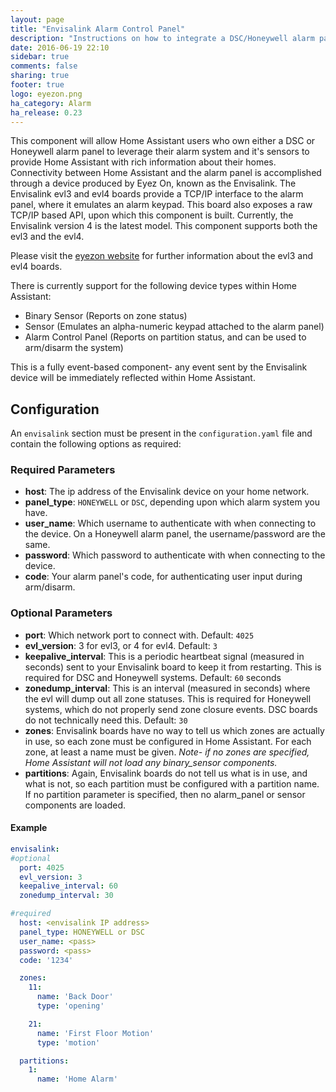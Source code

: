 ```yaml
---
layout: page
title: "Envisalink Alarm Control Panel"
description: "Instructions on how to integrate a DSC/Honeywell alarm panel with Home Assistant using an envisalink evl3/evl4 board."
date: 2016-06-19 22:10
sidebar: true
comments: false
sharing: true
footer: true
logo: eyezon.png
ha_category: Alarm
ha_release: 0.23
---
```


This component will allow Home Assistant users who own either a DSC or Honeywell alarm panel to leverage their alarm system and it's sensors to provide Home Assistant with rich information about their homes.
Connectivity between Home Assistant and the alarm panel is accomplished through a device produced by Eyez On, known as the Envisalink.  The Envisalink evl3 and evl4 boards provide a TCP/IP interface to the alarm panel, where it emulates an alarm keypad.  This board also exposes a raw TCP/IP based API, upon which this component is built. Currently, the Envisalink version 4 is the latest model.  This component supports both the evl3 and the evl4.

Please visit the [eyezon website](http://www.eyezon.com/) for further information about the evl3 and evl4 boards.

There is currently support for the following device types within Home Assistant:

- Binary Sensor (Reports on zone status)
- Sensor (Emulates an alpha-numeric keypad attached to the alarm panel)
- Alarm Control Panel (Reports on partition status, and can be used to arm/disarm the system)

This is a fully event-based component- any event sent by the Envisalink device will be immediately reflected within Home Assistant.

## Configuration

An `envisalink` section must be present in the `configuration.yaml` file and contain the following options as required:

### Required Parameters
- **host**: The ip address of the Envisalink device on your home network.
- **panel_type**: `HONEYWELL` or `DSC`, depending upon which alarm system you have.
- **user_name**: Which username to authenticate with when connecting to the device.  On a Honeywell alarm panel, the username/password are the same.
- **password**: Which password to authenticate with when connecting to the device.
- **code**: Your alarm panel's code, for authenticating user input during arm/disarm.

### Optional Parameters
- **port**: Which network port to connect with. Default: `4025`
- **evl_version**: 3 for evl3, or 4 for evl4. Default: `3`
- **keepalive_interval**: This is a periodic heartbeat signal (measured in seconds) sent to your Envisalink board to keep it from restarting.  This is required for DSC and Honeywell systems. Default: `60` seconds
- **zonedump_interval**: This is an interval (measured in seconds) where the evl will dump out all zone statuses.  This is required for Honeywell systems, which do not properly send zone closure events.  DSC boards do not technically need this. Default: `30`
- **zones**: Envisalink boards have no way to tell us which zones are actually in use, so each zone must be configured in Home Assistant.  For each zone, at least a name must be given. *Note- if no zones are specified, Home Assistant will not load any binary_sensor components.*
- **partitions**: Again, Envisalink boards do not tell us what is in use, and what is not, so each partition must be configured with a partition name.  If no partition parameter is specified, then no alarm_panel or sensor components are loaded.

#### Example

```yaml
envisalink:
#optional
  port: 4025
  evl_version: 3
  keepalive_interval: 60
  zonedump_interval: 30

#required
  host: <envisalink IP address>
  panel_type: HONEYWELL or DSC
  user_name: <pass>
  password: <pass>
  code: '1234'

  zones:
    11:
      name: 'Back Door'
      type: 'opening'

    21:
      name: 'First Floor Motion'
      type: 'motion'

  partitions:
    1:
      name: 'Home Alarm'
```
